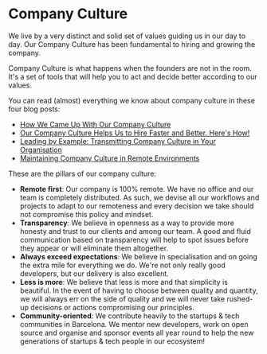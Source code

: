 # Company Culture

We live by a very distinct and solid set of values guiding us in our day to day. Our Company Culture has been fundamental to hiring and growing the company.

Company Culture is what happens when the founders are not in the room. It's a set of tools that will help you to act and decide better according to our values.

You can read (almost) everything we know about company culture in these four blog posts:

* [How We Came Up With Our Company Culture](https://marsbased.com/blog/2019/07/30/how-we-came-up-with-company-culture/)
* [Our Company Culture Helps Us to Hire Faster and Better. Here's How!](https://marsbased.com/blog/2019/08/26/our-company-culture-helps-hiring-faster-better/)
* [Leading by Example: Transmitting Company Culture in Your Organisation](https://marsbased.com/blog/2019/09/04/leading-by-example/)
* [Maintaining Company Culture in Remote Environments](https://marsbased.com/blog/2019/09/09/maintaining-company-culture-remote-environments/)

These are the pillars of our company culture:

* __Remote first__: Our company is 100% remote. We have no office and our team is completely distributed. As such, we devise all our workflows and projects to adapt to our remoteness and every decision we take should not compromise this policy and mindset.
* __Transparency__: We believe in openness as a way to provide more honesty and trust to our clients and among our team. A good and fluid communication based on transparency will help to spot issues before they appear or will eliminate them altogether.
* __Always exceed expectations__: We believe in specialisation and on going the extra mile for everything we do. We're not only really good developers, but our delivery is also excellent.
* __Less is more__: We believe that less is more and that simplicity is beautiful. In the event of having to choose between quality and quantity, we will always err on the side of quality and we will never take rushed-up decisions or actions compromising our principles.
* __Community-oriented__: We contribute heavily to the startups & tech communities in Barcelona. We mentor new developers, work on open source and organise and sponsor events all year round to help the new generations of startups & tech people in our ecosystem!




